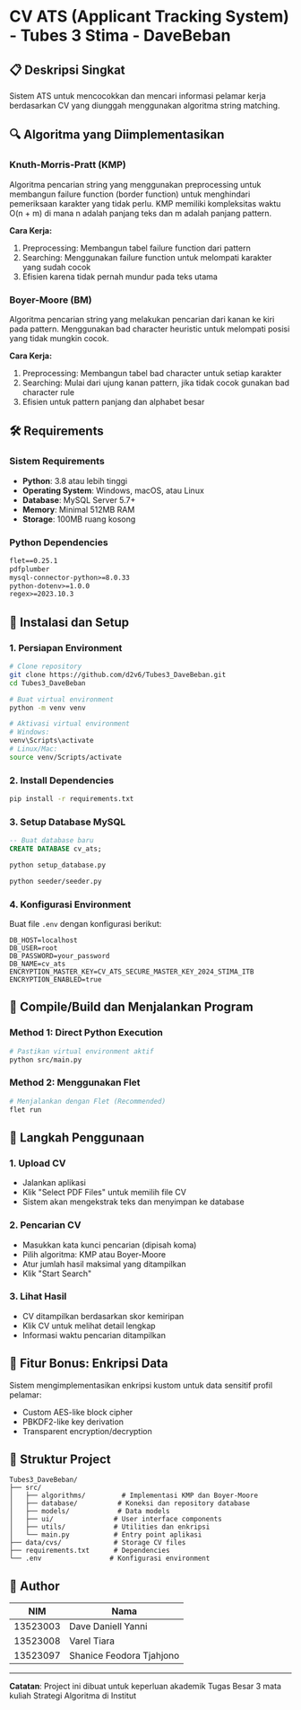 # CV ATS (Applicant Tracking System) - Tubes 3 Stima - DaveBeban

## 📋 Deskripsi Singkat
Sistem ATS untuk mencocokkan dan mencari informasi pelamar kerja berdasarkan CV yang diunggah menggunakan algoritma string matching.

## 🔍 Algoritma yang Diimplementasikan

### Knuth-Morris-Pratt (KMP)
Algoritma pencarian string yang menggunakan preprocessing untuk membangun failure function (border function) untuk menghindari pemeriksaan karakter yang tidak perlu. KMP memiliki kompleksitas waktu O(n + m) di mana n adalah panjang teks dan m adalah panjang pattern.

**Cara Kerja:**
1. Preprocessing: Membangun tabel failure function dari pattern
2. Searching: Menggunakan failure function untuk melompati karakter yang sudah cocok
3. Efisien karena tidak pernah mundur pada teks utama

### Boyer-Moore (BM)
Algoritma pencarian string yang melakukan pencarian dari kanan ke kiri pada pattern. Menggunakan bad character heuristic untuk melompati posisi yang tidak mungkin cocok.

**Cara Kerja:**
1. Preprocessing: Membangun tabel bad character untuk setiap karakter
2. Searching: Mulai dari ujung kanan pattern, jika tidak cocok gunakan bad character rule
3. Efisien untuk pattern panjang dan alphabet besar

## 🛠️ Requirements

### Sistem Requirements
- **Python**: 3.8 atau lebih tinggi
- **Operating System**: Windows, macOS, atau Linux
- **Database**: MySQL Server 5.7+
- **Memory**: Minimal 512MB RAM
- **Storage**: 100MB ruang kosong

### Python Dependencies
```txt
flet==0.25.1
pdfplumber
mysql-connector-python>=8.0.33
python-dotenv>=1.0.0
regex>=2023.10.3
```

## 🚀 Instalasi dan Setup

### 1. Persiapan Environment
```bash
# Clone repository
git clone https://github.com/d2v6/Tubes3_DaveBeban.git
cd Tubes3_DaveBeban

# Buat virtual environment
python -m venv venv

# Aktivasi virtual environment
# Windows:
venv\Scripts\activate
# Linux/Mac:
source venv/Scripts/activate
```

### 2. Install Dependencies
```bash
pip install -r requirements.txt
```

### 3. Setup Database MySQL
```sql
-- Buat database baru
CREATE DATABASE cv_ats;
```

```bash
python setup_database.py
```

```bash
python seeder/seeder.py
```

### 4. Konfigurasi Environment
Buat file `.env` dengan konfigurasi berikut:
```env
DB_HOST=localhost
DB_USER=root
DB_PASSWORD=your_password
DB_NAME=cv_ats
ENCRYPTION_MASTER_KEY=CV_ATS_SECURE_MASTER_KEY_2024_STIMA_ITB
ENCRYPTION_ENABLED=true
```

## 🔧 Compile/Build dan Menjalankan Program

### Method 1: Direct Python Execution
```bash
# Pastikan virtual environment aktif
python src/main.py
```

### Method 2: Menggunakan Flet
```bash
# Menjalankan dengan Flet (Recommended)
flet run
```

## 📖 Langkah Penggunaan

### 1. Upload CV
- Jalankan aplikasi
- Klik "Select PDF Files" untuk memilih file CV
- Sistem akan mengekstrak teks dan menyimpan ke database

### 2. Pencarian CV
- Masukkan kata kunci pencarian (dipisah koma)
- Pilih algoritma: KMP atau Boyer-Moore
- Atur jumlah hasil maksimal yang ditampilkan
- Klik "Start Search"

### 3. Lihat Hasil
- CV ditampilkan berdasarkan skor kemiripan
- Klik CV untuk melihat detail lengkap
- Informasi waktu pencarian ditampilkan

## 🔐 Fitur Bonus: Enkripsi Data
Sistem mengimplementasikan enkripsi kustom untuk data sensitif profil pelamar:
- Custom AES-like block cipher
- PBKDF2-like key derivation
- Transparent encryption/decryption


## 📁 Struktur Project
```
Tubes3_DaveBeban/
├── src/
│   ├── algorithms/         # Implementasi KMP dan Boyer-Moore
│   ├── database/          # Koneksi dan repository database
│   ├── models/            # Data models
│   ├── ui/               # User interface components
│   ├── utils/            # Utilities dan enkripsi
│   └── main.py           # Entry point aplikasi
├── data/cvs/             # Storage CV files
├── requirements.txt      # Dependencies
└── .env                 # Konfigurasi environment
```

## 👥 Author
| NIM      | Nama                          |
|----------|-------------------------------|
| 13523003 | Dave Daniell Yanni            |
| 13523008 | Varel Tiara                   |
| 13523097 | Shanice Feodora Tjahjono      |

---

**Catatan**: Project ini dibuat untuk keperluan akademik Tugas Besar 3 mata kuliah Strategi Algoritma di Institut
